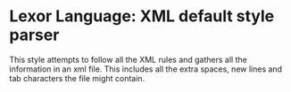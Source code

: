 Lexor Language: XML default style parser
========================================

This style attempts to follow all the XML rules and gathers all the
information in an xml file. This includes all the extra spaces, new
lines and tab characters the file might contain.
